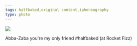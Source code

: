 ```yaml
---
tags: halfbaked,original content,iphoneography
type: photo
---
```

<img src="http://31.media.tumblr.com/a167e02c6f69a56c157049231191a2d6/tumblr_mmntxyEefM1rdkc0do1_1280.jpg" />

Abba-Zaba you're my only friend #halfbaked (at Rocket Fizz)
